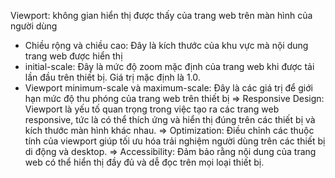 Viewport: không gian hiển thị được thấy của trang web trên màn hình của người dùng

- Chiều rộng và chiều cao: Đây là kích thước của khu vực mà nội dung trang web được hiển thị
- initial-scale: Đây là mức độ zoom mặc định của trang web khi được tải lần đầu trên thiết bị. Giá trị mặc định là 1.0.
- Viewport minimum-scale và maximum-scale: Đây là các giá trị để giới hạn mức độ thu phóng của trang web trên thiết bị
  => Responsive Design: Viewport là yếu tố quan trọng trong việc tạo ra các trang web responsive, tức là có thể thích ứng và hiển thị đúng trên các thiết bị và kích thước màn hình khác nhau.
  => Optimization: Điều chỉnh các thuộc tính của viewport giúp tối ưu hóa trải nghiệm người dùng trên các thiết bị di động và desktop.
  => Accessibility: Đảm bảo rằng nội dung của trang web có thể hiển thị đầy đủ và dễ đọc trên mọi loại thiết bị.
